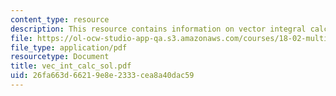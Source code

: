 ```yaml
---
content_type: resource
description: This resource contains information on vector integral calculus in space.
file: https://ol-ocw-studio-app-qa.s3.amazonaws.com/courses/18-02-multivariable-calculus-spring-2006/26fa663d66219e8e2333cea8a40dac59_vec_int_calc_sol.pdf
file_type: application/pdf
resourcetype: Document
title: vec_int_calc_sol.pdf
uid: 26fa663d-6621-9e8e-2333-cea8a40dac59
---
```


